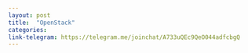 ```yaml
---
layout: post
title:  "OpenStack"
categories: 
link-telegram: https://telegram.me/joinchat/A733uQEc9QeO044adfcbgQ
---
```



